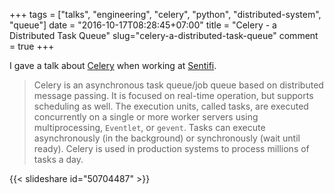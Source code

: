 +++
tags = ["talks", "engineering", "celery", "python", "distributed-system", "queue"]
date = "2016-10-17T08:28:45+07:00"
title = "Celery - a Distributed Task Queue"
slug="celery-a-distributed-task-queue"
comment = true
+++

I gave a talk about [Celery](http://www.celeryproject.org) when working at [Sentifi](http://sentifi.com).
<!--more-->

> Celery is an asynchronous task queue/job queue based on distributed message passing. It is focused on real-time operation, but supports scheduling as well.
The execution units, called tasks, are executed concurrently on a single or more worker servers using multiprocessing, `Eventlet`, or `gevent`. Tasks can execute asynchronously (in the background) or synchronously (wait until ready).
Celery is used in production systems to process millions of tasks a day.

{{< slideshare id="50704487" >}}
